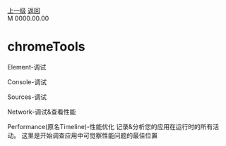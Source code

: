 <div class="extend-header">
    <div class="info">
        <div class="record">
            <a class="back" href="./">上一级</a>
            <a class="back" href="./">返回</a>
        </div>        
        <div class="mini">
            <span>M 0000.00.00</span>
        </div>
    </div>
    <div class="content"></div>
</div>
<div class="content-header">
<h1>chromeTools</h1>
</div>

Element-调试

Console-调试

Sources-调试

Network-调试&查看性能

Performance(原名Timeline)-性能优化
记录&分析您的应用在运行时的所有活动。 这里是开始调查应用中可觉察性能问题的最佳位置
